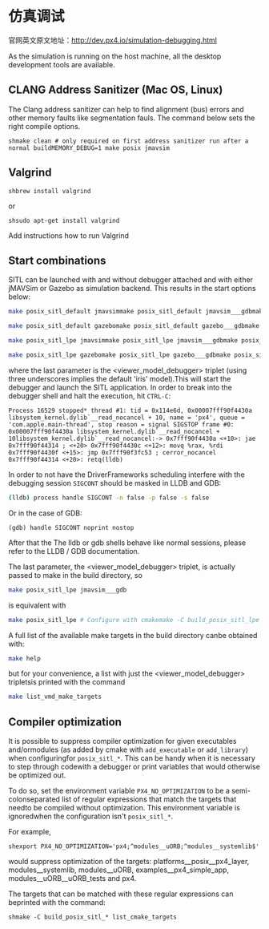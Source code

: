 # 仿真调试

官网英文原文地址：http://dev.px4.io/simulation-debugging.html

As the simulation is running on the host machine, all the desktop development tools are available.

## CLANG Address Sanitizer (Mac OS, Linux)

The Clang address sanitizer can help to find alignment (bus) errors and other memory faults like segmentation fauls. The command below sets the right compile options.

```shmake clean # only required on first address sanitizer run after a normal buildMEMORY_DEBUG=1 make posix jmavsim```

## Valgrind

```shbrew install valgrind```

or

```shsudo apt-get install valgrind```

<aside class="todo">Add instructions how to run Valgrind</aside>

## Start combinations

SITL can be launched with and without debugger attached and with either jMAVSim or Gazebo as simulation backend. This results in the start options below:

```sh
make posix_sitl_default jmavsimmake posix_sitl_default jmavsim___gdbmake posix_sitl_default jmavsim___lldb

make posix_sitl_default gazebomake posix_sitl_default gazebo___gdbmake posix_sitl_default gazebo___lldb

make posix_sitl_lpe jmavsimmake posix_sitl_lpe jmavsim___gdbmake posix_sitl_lpe jmavsim___lldb

make posix_sitl_lpe gazebomake posix_sitl_lpe gazebo___gdbmake posix_sitl_lpe gazebo___lldb
```

where the last parameter is the &lt;viewer\_model\_debugger&gt; triplet (using three underscores implies the default &#39;iris&#39; model).This will start the debugger and launch the SITL application. In order to break into the debugger shell and halt the execution, hit ```CTRL-C```:

```gdb
Process 16529 stopped* thread #1: tid = 0x114e6d, 0x00007fff90f4430a libsystem_kernel.dylib`__read_nocancel + 10, name = 'px4', queue = 'com.apple.main-thread', stop reason = signal SIGSTOP frame #0: 0x00007fff90f4430a libsystem_kernel.dylib`__read_nocancel + 10libsystem_kernel.dylib`__read_nocancel:-> 0x7fff90f4430a <+10>: jae 0x7fff90f44314 ; <+20> 0x7fff90f4430c <+12>: movq %rax, %rdi 0x7fff90f4430f <+15>: jmp 0x7fff90f3fc53 ; cerror_nocancel 0x7fff90f44314 <+20>: retq(lldb) 
```

In order to not have the DriverFrameworks scheduling interfere with the debugging session ```SIGCONT``` should be masked in LLDB and GDB:

```bash
(lldb) process handle SIGCONT -n false -p false -s false
```

Or in the case of GDB:

```
(gdb) handle SIGCONT noprint nostop
```

After that the The lldb or gdb shells behave like normal sessions, please refer to the LLDB / GDB documentation.

The last parameter, the &lt;viewer\_model\_debugger&gt; triplet, is actually passed to make in the build directory, so

```sh
make posix_sitl_lpe jmavsim___gdb
```

is equivalent with

```sh
make posix_sitl_lpe # Configure with cmakemake -C build_posix_sitl_lpe jmavsim___gdb
```

A full list of the available make targets in the build directory canbe obtained with:

```sh
make help
```

but for your convenience, a list with just the &lt;viewer\_model\_debugger&gt; tripletsis printed with the command

```sh
make list_vmd_make_targets
```

## Compiler optimization

It is possible to suppress compiler optimization for given executables and/ormodules (as added by cmake with `add_executable` or `add_library`) when configuringfor `posix_sitl_*`. This can be handy when it is necessary to step through codewith a debugger or print variables that would otherwise be optimized out.

To do so, set the environment variable `PX4_NO_OPTIMIZATION` to be a semi-colonseparated list of regular expressions that match the targets that needto be compiled without optimization. This environment variable is ignoredwhen the configuration isn&#39;t `posix_sitl_*`.

For example,

```shexport PX4_NO_OPTIMIZATION='px4;^modules__uORB;^modules__systemlib$'```

would suppress optimization of the targets: platforms\_\_posix\_\_px4\_layer, modules\_\_systemlib, modules\_\_uORB, examples\_\_px4\_simple\_app, modules\_\_uORB\_\_uORB\_tests and px4.

The targets that can be matched with these regular expressions can beprinted with the command:

```shmake -C build_posix_sitl_* list_cmake_targets```
